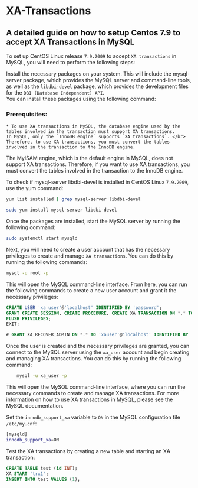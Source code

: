 # XA-Transactions

## A detailed guide on how to setup Centos 7.9 to accept XA Transactions in MySQL

To set up CentOS Linux release `7.9.2009` to accept `XA transactions` in MySQL, you will need to perform the following steps:

Install the necessary packages on your system. This will include the mysql-server package, which provides the MySQL server and command-line tools, as well as the `libdbi-devel` package, which provides the development files for the `DBI (Database Independent) API`.</br>
You can install these packages using the following command:

### Prerequisites:
    * To use XA transactions in MySQL, the database engine used by the tables involved in the transaction must support XA transactions.
    In MySQL, only the `InnoDB engine` supports `XA transactions`. </br>
    Therefore, to use XA transactions, you must convert the tables involved in the transaction to the InnoDB engine.

The MyISAM engine, which is the default engine in MySQL, does not support XA transactions. Therefore, if you want to use XA transactions, you must convert the tables involved in the transaction to the InnoDB engine.



To check if mysql-server libdbi-devel is installed in CentOS Linux `7.9.2009`, use the yum command:

```bash
yum list installed | grep mysql-server libdbi-devel
```

```bash
sudo yum install mysql-server libdbi-devel
```

Once the packages are installed, start the MySQL server by running the following command:

```bash
sudo systemctl start mysqld
```

Next, you will need to create a user account that has the necessary privileges to create and manage `XA transactions`.
You can do this by running the following commands:

```bash
mysql -u root -p
```

This will open the MySQL command-line interface. From here, you can run the following commands to create a new user account and grant it the necessary privileges:

```sql
CREATE USER 'xa_user'@'localhost' IDENTIFIED BY 'password';
GRANT CREATE SESSION, CREATE PROCEDURE, CREATE XA TRANSACTION ON *.* TO 'xa_user'@'localhost';
FLUSH PRIVILEGES;
EXIT;

# GRANT XA_RECOVER_ADMIN ON *.* TO 'xauser'@'localhost' IDENTIFIED BY 'password';
```

Once the user is created and the necessary privileges are granted, you can connect to the MySQL server using the `xa_user` account
and begin creating and managing XA transactions. You can do this by running the following command:

```bash
    mysql -u xa_user -p
```

This will open the MySQL command-line interface, where you can run the necessary commands to create and manage XA transactions.
For more information on how to use XA transactions in MySQL, please see the MySQL documentation.

Set the `innodb_support_xa` variable to `ON` in the MySQL configuration file `/etc/my.cnf`:

```bash
[mysqld]
innodb_support_xa=ON
```

Test the XA transactions by creating a new table and starting an XA transaction:

```sql
CREATE TABLE test (id INT);
XA START 'trx1';
INSERT INTO test VALUES (1);
```
